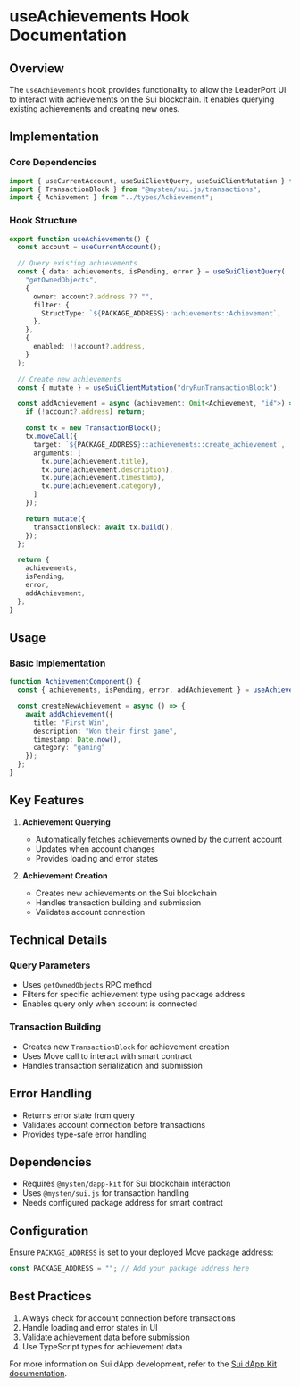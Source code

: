 # useAchievements Hook Documentation

## Overview
The `useAchievements` hook provides functionality to allow the LeaderPort UI to interact with achievements on the Sui blockchain. It enables querying existing achievements and creating new ones.

## Implementation

### Core Dependencies
```typescript
import { useCurrentAccount, useSuiClientQuery, useSuiClientMutation } from "@mysten/dapp-kit";
import { TransactionBlock } from "@mysten/sui.js/transactions";
import { Achievement } from "../types/Achievement";
```

### Hook Structure
```typescript
export function useAchievements() {
  const account = useCurrentAccount();

  // Query existing achievements
  const { data: achievements, isPending, error } = useSuiClientQuery(
    "getOwnedObjects",
    {
      owner: account?.address ?? "",
      filter: {
        StructType: `${PACKAGE_ADDRESS}::achievements::Achievement`,
      },
    },
    {
      enabled: !!account?.address,
    }
  );

  // Create new achievements
  const { mutate } = useSuiClientMutation("dryRunTransactionBlock");

  const addAchievement = async (achievement: Omit<Achievement, "id">) => {
    if (!account?.address) return;

    const tx = new TransactionBlock();
    tx.moveCall({
      target: `${PACKAGE_ADDRESS}::achievements::create_achievement`,
      arguments: [
        tx.pure(achievement.title),
        tx.pure(achievement.description),
        tx.pure(achievement.timestamp),
        tx.pure(achievement.category),
      ]
    });

    return mutate({
      transactionBlock: await tx.build(),
    });
  };

  return {
    achievements,
    isPending,
    error,
    addAchievement,
  };
}
```

## Usage

### Basic Implementation
```typescript
function AchievementComponent() {
  const { achievements, isPending, error, addAchievement } = useAchievements();

  const createNewAchievement = async () => {
    await addAchievement({
      title: "First Win",
      description: "Won their first game",
      timestamp: Date.now(),
      category: "gaming"
    });
  };
}
```

## Key Features

1. **Achievement Querying**
   - Automatically fetches achievements owned by the current account
   - Updates when account changes
   - Provides loading and error states

2. **Achievement Creation**
   - Creates new achievements on the Sui blockchain
   - Handles transaction building and submission
   - Validates account connection

## Technical Details

### Query Parameters
- Uses `getOwnedObjects` RPC method
- Filters for specific achievement type using package address
- Enables query only when account is connected

### Transaction Building
- Creates new `TransactionBlock` for achievement creation
- Uses Move call to interact with smart contract
- Handles transaction serialization and submission

## Error Handling
- Returns error state from query
- Validates account connection before transactions
- Provides type-safe error handling

## Dependencies
- Requires `@mysten/dapp-kit` for Sui blockchain interaction
- Uses `@mysten/sui.js` for transaction handling
- Needs configured package address for smart contract

## Configuration
Ensure `PACKAGE_ADDRESS` is set to your deployed Move package address:
```typescript
const PACKAGE_ADDRESS = ""; // Add your package address here
```

## Best Practices
1. Always check for account connection before transactions
2. Handle loading and error states in UI
3. Validate achievement data before submission
4. Use TypeScript types for achievement data

For more information on Sui dApp development, refer to the [Sui dApp Kit documentation](https://sdk.mystenlabs.com/dapp-kit). 
